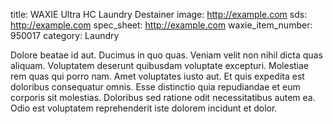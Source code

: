 title:  WAXIE Ultra HC Laundry Destainer
image: http://example.com 
sds: http://example.com
spec_sheet: http://example.com
waxie_item_number: 950017
category: Laundry

Dolore beatae id aut. Ducimus in quo quas. Veniam velit non nihil dicta quas aliquam.
Voluptatem deserunt quibusdam voluptate excepturi. Molestiae rem quas qui porro nam. Amet voluptates iusto aut.
Et quis expedita est doloribus consequatur omnis. Esse distinctio quia repudiandae et eum corporis sit molestias. Doloribus sed ratione odit necessitatibus autem ea. Odio est voluptatem reprehenderit iste dolorem incidunt et dolor.